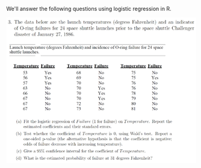 We'll answer the following questions using logistic regression in R. 

![hw2-3_prompt](hw2-3_prompt.png)
